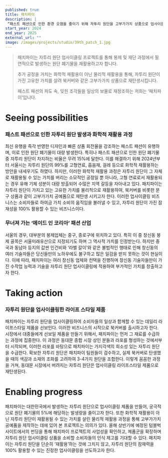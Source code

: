 ```yaml
---
published: true
title: 패치파이
description: |
 “패스트 패션으로 인한 환경 오염을 줄이기 위해 자투리 원단을 고부가가치 상품으로 업사이클링합니다.”
start_year: 2024
end_year: 2025
external_url: "" 
image: /images/projects/studio/39th_patch_1.jpg
---
```


>패치파이는 자투리 원단 업사이클링 프로젝트를 통해 봉제 및 재단 과정에서 필연적으로 발생하는 원단 폐기물을 재활용하고자 합니다. 
>
>추가 공정을 거치는 화학적 재활용이 아닌 물리적 재활용을 통해, 자투리 원단이 가진 고유한 가치를 살려 북커버와 같은 고부가가치 상품으로 재탄생시킵니다. 
>
>패스트 패션의 파도 속, 잊힌 조각들을 일상의 보물로 재창조하는 저희는 ‘패치파이’입니다.
>



# Seeing possibilities

### 패스트 패션으로 인한 자투리 원단 발생과 화학적 재활용 과정

최신 유행을 즉각 반영한 디자인과 빠른 상품 회전율을 강조하는 패스트 패션이 유행하며, 이로 인한 원단 폐기물이 대량 발생한다. 특히나 패스트 패션으로 인한 원단 폐기물 중 자투리 원단이 차지하는 비율은 무려 15%에 달한다. 이를 해결하기 위해 2024년부터 서울시는 자투리 원단의 99%를 고형연료, 흡음재, 걸레 등으로 화학적 재활용하는 방안을 내세우기도 하였다. 하지만, 이러한 화학적 재활용 과정은 자투리 원단이 그 자체로 재활용될 수 있는 가치를 버리는 소모적인 공정일 뿐 아니라, 고형 연료로서 재활용되는 경우 유해 기체 성분이 대량 방출되어 수많은 지역 갈등을 자아내고 있다. 패치파이는 자투리 원단이 가지고 있는 고유한 가치를 물리적으로 재활용하여, 북커버를 비롯한 문구 상품과 같이 고부가가치 공예품으로 재탄생 시키고자 한다. 이러한 업사이클링 비즈니스는 소비자들로 하여금 가치 소비의 움직임을 불러낼 수 있고, 자투리 원단이 가진 잠재성을 100% 활용할 수 있는 비즈니스이다.

### 무너져 가는 ‘메이드 인 코리아’ 패션 산업

서울의 경우, 대부분의 봉제업체는 중구, 종로구에 위치하고 있다. 특히 이 중 창신동 봉제 골목은 서울미래유산으로 지정되기도 하며 그 역사적 가치를 인정받는다. 하지만 중국과 동남아 등지의 값싼 인건비와 ‘라벨 갈이’와 같은 불법적인 행태로 인해 창신동의 여러 기술자들은 당신들만의 노하우에도 불구하고 많은 일감을 받지 못하는 것이 현실이다. 이에 따라, 패치파이는 여러 창신동 업체와 컨택을 진행하며 창신동 기술자들만이 가진 수작업 능력과 기술을 자투리 원단 업사이클링에 적용하여 부가적인 가치를 창출하고자 한다.

# Taking action

### 자투리 원단을 업사이클링한 라이프 스타일 제품

패치파이는 자투리 원단을 업사이클링하여 소비자들의 일상과 함께할 수 있는 데일리 라이프스타일 제품을 선보인다. 이러한 비즈니스의 시작으로 북커버를 출시하고자 한다. 시장에서 대중들에게 선보일 제품을 만들기 위해서, 패치파이는 먼저 그 재료를 수급하는 과정에 집중한다. 이 과정은 동대문 종합 시장 상인 분들과 라포를 형성하는 것에서부터 시작되며, 이러한 라포를 바탕으로 패치파이는 가지각색의 희소성 있는 자투리 원단을 수급한다. 확보한 자투리 원단은 패치파이 팀원들이 검수하고, 실제 북커버로 탄생했을 때의 색감과 소재의 조화를 고려하여 3-4가지 원단을 조합한다. 이렇게 꼼꼼한 과정을 거쳐, 동대문 시장에서 버려지는 자투리 원단은 업사이클링 라이프스타일 제품으로 재탄생된다. 


# Enabling progress

패치파이는 대한민국에서 발생하는 자투리 원단으로 업사이클링 제품을 만들어, 궁극적으로 원단 폐기물의 5%에 해당하는 발생량을 줄이고자 한다. 또한 화학적 재활용이 아닌 자투리 원단이 재활용될 수 있는 가치를 살린 물리적 재활용 과정을 통해 고부가가치 공예품을 제작하는 데에 있어 본 프로젝트는 의의가 있다. 올해 상반기에 예정된 텀블벅 사이트에서의 펀딩을 통해 패치파이 프로젝트의 사업성을 확인하고, 제품군을 확장하며 자투리 원단 업사이클링 상품을 소비할 소비자들의 인식 제고를 기대할 수 있다. 패치파이는 자투리 원단을 단순히 ‘재활용’하는 것에 그치지 않고, 자투리 원단의 잠재력을 100% 활용할 수 있는 진정한 업사이클링을 선도하고자 한다.

